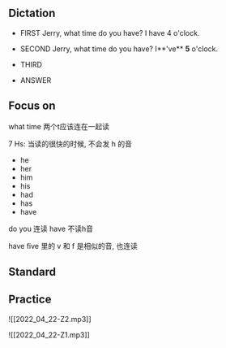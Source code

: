 ## Dictation
- FIRST
Jerry, what time do you have?
I have 4 o'clock.
- SECOND
Jerry, what time do you have?
I**\'ve** **5** o'clock.
- THIRD


- ANSWER 



## Focus on
what time 两个t应该连在一起读

7 Hs: 当读的很快的时候, 不会发 h 的音
- he
- her 
- him
- his 
- had
- has
- have

do you 连读
have 不读h音

have five 里的 v 和 f 是相似的音, 也连读
## Standard

## Practice
![[2022_04_22-Z2.mp3]]

![[2022_04_22-Z1.mp3]]